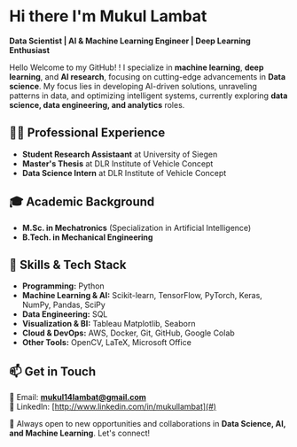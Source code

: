 # Hi there  I'm Mukul Lambat

**Data Scientist | AI & Machine Learning Engineer | Deep Learning Enthusiast**

Hello Welcome to my GitHub! !  I specialize in **machine learning**, **deep learning**, and **AI research**, focusing on cutting-edge advancements in **Data science**. My focus lies in developing AI-driven solutions, unraveling patterns in data, and optimizing intelligent systems, currently exploring **data science, data engineering, and analytics** roles.

## 👨‍💻 Professional Experience
- **Student Research Assistaant** at University of Siegen
- **Master's Thesis** at DLR Institute of Vehicle Concept 
- **Data Science Intern** at DLR Institute of Vehicle Concept
 
## 🎓 Academic Background
- **M.Sc. in Mechatronics** (Specialization in Artificial Intelligence)
- **B.Tech. in Mechanical Engineering**

## 💼 Skills & Tech Stack
- **Programming:** Python
- **Machine Learning & AI:** Scikit-learn, TensorFlow, PyTorch, Keras, NumPy, Pandas, SciPy
- **Data Engineering:** SQL
- **Visualization & BI:** Tableau Matplotlib, Seaborn
- **Cloud & DevOps:** AWS, Docker, Git, GitHub, Google Colab
- **Other Tools:** OpenCV, LaTeX, Microsoft Office


## 📫 Get in Touch
📧 Email: **mukul14lambat@gmail.com**  
💼 LinkedIn: [http://www.linkedin.com/in/mukullambat](#)  

🚀 Always open to new opportunities and collaborations in **Data Science, AI, and Machine Learning**. Let's connect!
